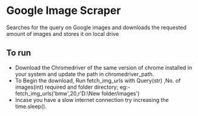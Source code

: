 # Google Image Scraper
  Searches for the query on Google images and downloads the requested amount of images and stores it
  on local drive

## To run
  * Download the Chromedriver of the same version of chrome installed in your system and update the       path in chromedriver_path.
  * To Begin the download, Run fetch_img_urls with Query(str) ,No. of images(int) required and 
    folder directory; eg:- fetch_img_urls('bmw',20,r'D:\New folder/images')
  * Incase you have a slow internet connection try increasing the time.sleep().